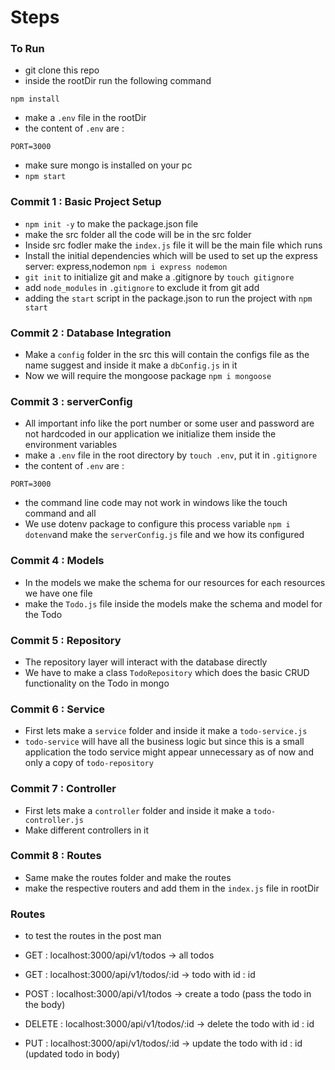 # Steps

### To Run

- git clone this repo
- inside the rootDir run the following command

```
npm install
```

- make a `.env` file in the rootDir
- the content of `.env` are :

```
PORT=3000
```

- make sure mongo is installed on your pc
- `npm start`

### Commit 1 : Basic Project Setup

- `npm init -y` to make the package.json file
- make the src folder all the code will be in the src folder
- Inside src fodler make the `index.js` file it will be the main file which runs
- Install the initial dependencies which will be used to set up the express server: express,nodemon `npm i express nodemon`
- `git init` to initialize git and make a .gitignore by `touch gitignore`
- add `node_modules` in `.gitignore` to exclude it from git add
- adding the `start` script in the package.json to run the project with `npm start`

### Commit 2 : Database Integration

- Make a `config` folder in the src this will contain the configs file as the name suggest and inside it make a `dbConfig.js` in it
- Now we will require the mongoose package `npm i mongoose`

### Commit 3 : serverConfig

- All important info like the port number or some user and password are not hardcoded in our application we initialize them inside the environment variables
- make a `.env` file in the root directory by `touch .env`, put it in `.gitignore`
- the content of `.env` are :

```
PORT=3000
```

- the command line code may not work in windows like the touch command and all
- We use dotenv package to configure this process variable `npm i dotenv`and make the `serverConfig.js` file and we how its configured

### Commit 4 : Models

- In the models we make the schema for our resources for each resources we have one file
- make the `Todo.js` file inside the models make the schema and model for the Todo

### Commit 5 : Repository

- The repository layer will interact with the database directly
- We have to make a class `TodoRepository` which does the basic CRUD functionality on the Todo in mongo

### Commit 6 : Service

- First lets make a `service` folder and inside it make a `todo-service.js`
- `todo-service` will have all the business logic but since this is a small application the todo service might appear unnecessary as of now and only a copy of `todo-repository`

### Commit 7 : Controller

- First lets make a `controller` folder and inside it make a `todo-controller.js`
- Make different controllers in it

### Commit 8 : Routes

- Same make the routes folder and make the routes
- make the respective routers and add them in the `index.js` file in rootDir

### Routes

- to test the routes in the post man

- GET : localhost:3000/api/v1/todos -> all todos
- GET : localhost:3000/api/v1/todos/:id -> todo with id : id
- POST : localhost:3000/api/v1/todos -> create a todo (pass the todo in the body)
- DELETE : localhost:3000/api/v1/todos/:id -> delete the todo with id : id
- PUT : localhost:3000/api/v1/todos/:id -> update the todo with id : id (updated todo in body)

